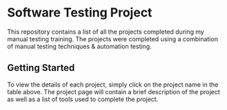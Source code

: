 # Software Testing Project
This repository contains a list of all the projects completed during my manual testing training. The projects were completed using a combination of manual testing techniques &amp; automation testing.

## Getting Started

To view the details of each project, simply click on the project name in the table above. The project page will contain a brief description of the project as well as a list of tools used to complete the project.
